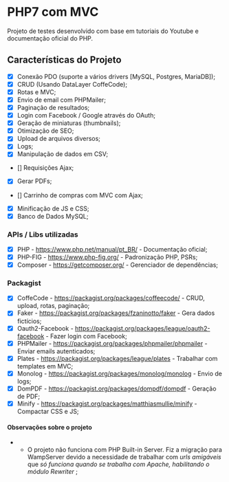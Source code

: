 # PHP7 com MVC

Projeto de testes desenvolvido com base em tutoriais do Youtube e documentação oficial do PHP.

## Características do Projeto
- [x] Conexão PDO (suporte a vários drivers [MySQL, Postgres, MariaDB]);
- [x] CRUD (Usando DataLayer CoffeCode);
- [x] Rotas e MVC;
- [x] Envio de email com PHPMailer;
- [x] Paginação de resultados;
- [x] Login com Facebook / Google através do OAuth;
- [x] Geração de miniaturas (thumbnails);
- [x] Otimização de SEO;
- [x] Upload de arquivos diversos;
- [x] Logs;
- [x] Manipulação de dados em CSV;
- [] Requisições Ajax;
- [x] Gerar PDFs;
- [] Carrinho de compras com MVC com Ajax;
- [x] Minificação de JS e CSS;
- [x] Banco de Dados MySQL;

### APIs / Libs utilizadas

- [x] PHP - https://www.php.net/manual/pt_BR/ - Documentação oficial;
- [x] PHP-FIG - https://www.php-fig.org/ - Padronização PHP, PSRs;
- [x] Composer - https://getcomposer.org/ - Gerenciador de dependências;

### Packagist

- [x] CoffeCode - https://packagist.org/packages/coffeecode/ - CRUD, upload, rotas, paginação;
- [x] Faker - https://packagist.org/packages/fzaninotto/faker - Gera dados fictícios;
- [x] Oauth2-Facebook - https://packagist.org/packages/league/oauth2-facebook - Fazer login com Facebook;
- [x] PHPMailer - https://packagist.org/packages/phpmailer/phpmailer - Enviar emails autenticados;
- [x] Plates - https://packagist.org/packages/league/plates - Trabalhar com templates em MVC;
- [x] Monolog - https://packagist.org/packages/monolog/monolog - Envio de logs;
- [x] DomPDF - https://packagist.org/packages/dompdf/dompdf - Geração de PDF;
- [x] Minify - https://packagist.org/packages/matthiasmullie/minify - Compactar CSS e JS;

#### Observações sobre o projeto

- * O projeto não funciona com PHP Built-in Server. Fiz a migração para WampServer devido a necessidade de trabalhar com *urls amigáveis* que *só funciona quando se trabalha com Apache, habilitando o módulo Rewriter* ;
